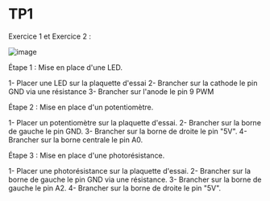 # TP1
Exercice 1 et Exercice 2 :

![image](https://github.com/Lial-Fiscelli/TP1/assets/154502501/eba9cd74-134b-4109-89e2-af06cade32b3)

Étape 1 : Mise en place d'une LED.

1- Placer une LED sur la plaquette d'essai
2- Brancher sur la cathode le pin GND via une résistance
3- Brancher sur l'anode le pin 9 PWM


Étape 2 : Mise en place d'un potentiomètre.

1- Placer un potentiomètre sur la plaquette d'essai.
2- Brancher sur la borne de gauche le pin GND.
3- Brancher sur la borne de droite le pin "5V".
4- Brancher sur la borne centrale le pin A0.


Étape 3 : Mise en place d'une photorésistance.

1- Placer une photorésistance sur la plaquette d'essai.
2- Brancher sur la borne de gauche le pin GND via une résistance.
3- Brancher sur la borne de gauche le pin A2.
4- Brancher sur la borne de droite le pin "5V".
